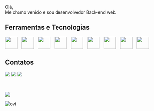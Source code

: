 Olá,<br>
Me chamo venicio e sou desenvolvedor Back-end web.

## Ferramentas e Tecnologias


<img src="https://cdn.jsdelivr.net/gh/devicons/devicon@latest/icons/html5/html5-original.svg" width="40" height="40" style="margin-right: 10px" /> <img src="https://cdn.jsdelivr.net/gh/devicons/devicon@latest/icons/css3/css3-original.svg" width="40" height="40" style="margin-right: 10px" /> <img src="https://cdn.jsdelivr.net/gh/devicons/devicon@latest/icons/sass/sass-original.svg" width="40" height="40" style="margin-right: 10px" /> <img src="https://cdn.jsdelivr.net/gh/devicons/devicon@latest/icons/javascript/javascript-original.svg" width="40" height="40" style="margin-right: 10px" /> <img src="https://cdn.jsdelivr.net/gh/devicons/devicon@latest/icons/jquery/jquery-original-wordmark.svg" width="40" height="40" style="margin-right: 10px" /> <img src="https://cdn.jsdelivr.net/gh/devicons/devicon@latest/icons/php/php-original.svg" width="40" height="40" style="margin-right: 10px" /> <img src="https://cdn.jsdelivr.net/gh/devicons/devicon@latest/icons/laravel/laravel-original.svg" width="40" height="40" style="margin-right: 10px" /> <img src="https://cdn.jsdelivr.net/gh/devicons/devicon@latest/icons/docker/docker-original-wordmark.svg" width="40" height="40" style="margin-right: 10px" /> <img src="https://cdn.jsdelivr.net/gh/devicons/devicon@latest/icons/git/git-original-wordmark.svg" width="40" height="40" style="margin-right: 10px" />

## Contatos

<div>
<a href="" target="_blank"><img loading="lazy" src="https://img.shields.io/badge/-Instagram-%23E4405F?style=for-the-badge&logo=instagram&logoColor=white" target="_blank"></a>
<a href="mailto:viniciork@gmail.com"><img loading="lazy" src="https://img.shields.io/badge/Gmail-D14836?style=for-the-badge&logo=gmail&logoColor=white" target="_blank"></a>
<a href="https://www.linkedin.com/in/j-venicio-oliveira-85a51a228" target="_blank"><img loading="lazy" src="https://img.shields.io/badge/-LinkedIn-%230077B5?style=for-the-badge&logo=linkedin&logoColor=white" target="_blank"></a>  
</div>

<br><br>
<img src="https://github-readme-stats.vercel.app/api?username=venicio-marinho&show_icons=true&locale=en&theme=dark&rank_icon=github" />

<img src="https://github-readme-stats.vercel.app/api/top-langs?username=venicio-marinho&show_icons=true&locale=en&layout=compact&theme=dark" alt="ovi" />
